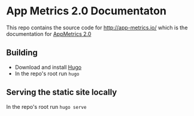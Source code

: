 # App Metrics 2.0 Documentaton
This repo contains the source code for http://app-metrics.io/ which is the documentation for [AppMetrics 2.0](https://github.com/alhardy/AppMetrics)

## Building

- Download and install [Hugo](https://gohugo.io/getting-started/installing/)
- In the repo's root run `hugo`

## Serving the static site locally

In the repo's root run `hugo serve`


